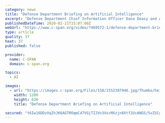 ```yaml
---
category: news
title: "Defense Department Briefing on Artificial Intelligence"
excerpt: "Defense Department Chief Information Officer Dana Deasy and Air Force Lt. Gen. Jack Shanahan, director of the Joint Artificial Intelligence Center, speak with reporters about the adoption of"
publishedDateTime: 2020-02-21T15:07:00Z
webUrl: "https://www.c-span.org/video/?469572-1/defense-department-briefing-artificial-intelligence"
type: article
quality: 37
heat: 37
published: false

provider:
  name: C-SPAN
  domain: c-span.org

topics:
  - AI

images:
  - url: "https://images.c-span.org/Files/158/1552397946.jpg/Thumbs/height.630.no_border.width.1200.jpg"
    width: 1200
    height: 630
    title: "Defense Department Briefing on Artificial Intelligence"

secured: "t6Iw16DDzXqIhJK6AGTROqmC47VGjTZJVn3XscMXzjn8Xtf2UcANGS/5vZSCgdd7h2F412W+04itYmxFMiiLLn1UNhVFmhluDz6BrALfZGgHd6Jn2kcgMlhPR2cwI3L/0FFi0SYS23iZhMuECXXHNlcHD1t/5q1hwt0TSAsUYRe02JXjC11mCB5RqzrpUFFsDd4U90dgJOujheLt4RtwdiNDQsvO2Yu32E9P4+gX3beBRgWIUq1LKQwxrpz55/BH2AyyyLfsNfbMTiSVEYN1a4+UGpdCXaREImRHnx87QVE+JX9HJgxUpo5LIGXKGfQ9;uotisi4nnbMrKftB9EXYbA=="
---
```


